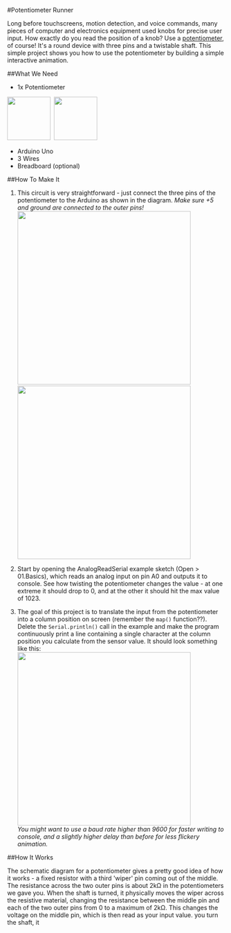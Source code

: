 #Potentiometer Runner

Long before touchscreens, motion detection, and voice commands, many pieces of computer and electronics 
equipment used knobs for precise user input. How exactly do you read the position of a knob? Use a 
[potentiometer](https://www.arduino.cc/en/Tutorial/Potentiometer), of course! It's a round device with 
three pins and a twistable shaft. This simple project shows you how to use the potentiometer by building
a simple interactive animation.

##What We Need

* 1x Potentiometer

<img src="https://www.futurlec.com/Pictures/D_Shaft_Potentiometer.jpg" height="100px">
&nbsp;<img src="http://farasbee.com/blog/wp-content/uploads/2012/02/potentiometer.png" height="100px">

* Arduino Uno
* 3 Wires
* Breadboard (optional)


##How To Make It

1. This circuit is very straightforward - just connect the three pins of the potentiometer to the
Arduino as shown in the diagram. *Make sure +5 and ground are connected to the outer pins!*
<br><img src="https://cloud.githubusercontent.com/assets/3172103/9149063/ffd76702-3d63-11e5-8d6a-c6991a9d9cf7.png" width="400px">
&nbsp;<img src="https://cloud.githubusercontent.com/assets/3172103/9149062/ffd68986-3d63-11e5-84c6-df7e8d98d21c.png" width="400px">

2. Start by opening the AnalogReadSerial example sketch (Open > 01.Basics), which reads an analog input on
pin A0 and outputs it to console. See how twisting the potentiometer changes the value - at one extreme it should
drop to 0, and at the other it should hit the max value of 1023.

3. The goal of this project is to translate the input from the potentiometer into a column position on screen
(remember the `map()` function??). Delete the `Serial.println()` call in the example and 
make the program continuously print a line containing a single character at the
column position you calculate from the sensor value. It should look something like this:
<br><img src="https://cloud.githubusercontent.com/assets/3172103/9149063/ffd76702-3d63-11e5-8d6a-c6991a9d9cf7.png" height="400px"><br>
*You might want to use a baud rate higher than 9600 for faster writing to console, and a slightly higher delay
than before for less flickery animation.*


##How It Works

The schematic diagram for a potentiometer gives a pretty good idea of how it works - a fixed resistor with
a third 'wiper' pin coming out of the middle. The resistance across the two outer pins is about 2kΩ in the
potentiometers we gave you. When the shaft is turned, it physically moves the wiper across the resistive
material, changing the resistance between the middle pin and each of the two outer pins from 0 to a maximum
of 2kΩ. This changes the voltage on the middle pin, which is then read as your input value.
you turn the shaft, it 
